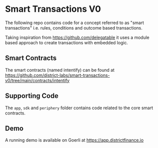 # Smart Transactions V0

The following repo contains code for a concept referred to as "smart transactions" i.e. rules, conditions and outcome based transactions.

Taking inspiration from https://github.com/delegatable it uses a module based approach to create transactions with embedded logic.

## Smart Contracts

The smart contracts (named intentify) can be found at https://github.com/district-labs/smart-transactions-v0/tree/main/contracts/intentify

## Supporting Code

The `app`, `sdk` and `periphery` folder contains code related to the core smart contracts.

## Demo

A running demo is available on Goerli at https://app.districtfinance.io
